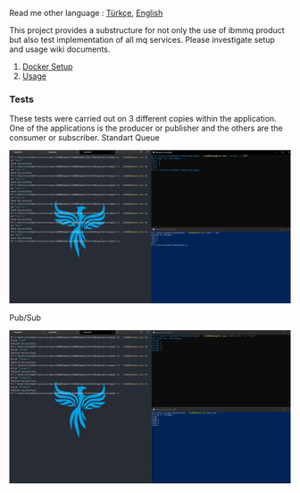 Read me other language :  [Türkçe](https://github.com/TufanOzdemir/ibmmqsample/blob/master/README.md), [English](https://github.com/TufanOzdemir/ibmmqsample/blob/master/README.en.md)

This project provides a substructure for not only the use of ibmmq product but also test implementation of all mq services. Please investigate setup and usage wiki documents.
1. [Docker Setup](https://github.com/TufanOzdemir/ibmmqsample/wiki/Kurulum)
1. [Usage](https://github.com/TufanOzdemir/ibmmqsample/wiki/Kullan%C4%B1m)

### Tests
These tests were carried out on 3 different copies within the application. One of the applications is the producer or publisher and the others are the consumer or subscriber.
Standart Queue 

![Standart Queue](https://github.com/TufanOzdemir/ibmmqsample/blob/master/IbmMQSample/wiki/QueuePutGet.png)

Pub/Sub 

![Pub/Sub](https://github.com/TufanOzdemir/ibmmqsample/blob/master/IbmMQSample/wiki/QueuePubSub.png)
